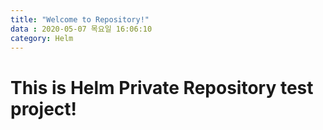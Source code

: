 ```yaml
---
title: "Welcome to Repository!"
data : 2020-05-07 목요일 16:06:10
category: Helm
---
```


This is Helm Private Repository test project!
=============

